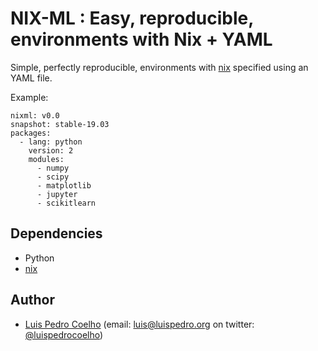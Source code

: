 # NIX-ML : Easy, reproducible, environments with Nix + YAML


Simple, perfectly reproducible, environments with [nix](https://nixos.org)
specified using an YAML file.

Example:

    nixml: v0.0
    snapshot: stable-19.03
    packages:
      - lang: python
        version: 2
        modules:
          - numpy
          - scipy
          - matplotlib
          - jupyter
          - scikitlearn


## Dependencies

- Python
- [nix](https://nixos.org)

## Author

- [Luis Pedro Coelho](http://luispedro.org) (email: [luis@luispedro.org](mailto:luis@luispedro.org) on twitter: [@luispedrocoelho](https://twitter.com/luispedrocoelho))
